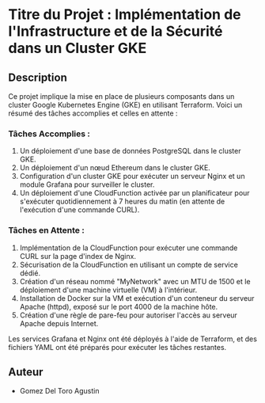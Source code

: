 # Titre du Projet : Implémentation de l'Infrastructure et de la Sécurité dans un Cluster GKE

## Description
Ce projet implique la mise en place de plusieurs composants dans un cluster Google Kubernetes Engine (GKE) en utilisant Terraform. Voici un résumé des tâches accomplies et celles en attente :

### Tâches Accomplies :
1. Un déploiement d'une base de données PostgreSQL dans le cluster GKE.
2. Un déploiement d'un nœud Ethereum dans le cluster GKE.
3. Configuration d'un cluster GKE pour exécuter un serveur Nginx et un module Grafana pour surveiller le cluster.
4. Un déploiement d'une CloudFunction activée par un planificateur pour s'exécuter quotidiennement à 7 heures du matin (en attente de l'exécution d'une commande CURL).

### Tâches en Attente :
1. Implémentation de la CloudFunction pour exécuter une commande CURL sur la page d'index de Nginx.
2. Sécurisation de la CloudFunction en utilisant un compte de service dédié.
3. Création d'un réseau nommé "MyNetwork" avec un MTU de 1500 et le déploiement d'une machine virtuelle (VM) à l'intérieur.
4. Installation de Docker sur la VM et exécution d'un conteneur du serveur Apache (httpd), exposé sur le port 4000 de la machine hôte.
5. Création d'une règle de pare-feu pour autoriser l'accès au serveur Apache depuis Internet.

Les services Grafana et Nginx ont été déployés à l'aide de Terraform, et des fichiers YAML ont été préparés pour exécuter les tâches restantes.


## Auteur
- Gomez Del Toro Agustin


